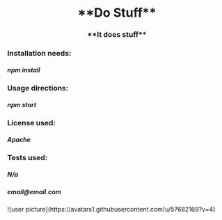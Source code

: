 
  <h1 align="center"> **Do Stuff** </h1>
  <h3 align="center"> **It does stuff** </h3>

  <h3 align="left">Installation needs:</h3>
  <h5 align="left">npm install</h5>

  <h3 align="left">Usage directions:</h3>
  <h5 align="left">npm start</h5>

  <h3 align="left">License used:</h3>
  <h5 align="left">Apache</h5>

  <h3 align="left">Tests used:</h3>
  <h5 align="left">N/a</h5>

  <h5 align="left">email@email.com</h5>
  ![user picture](https://avatars1.githubusercontent.com/u/57682169?v=4)
  

